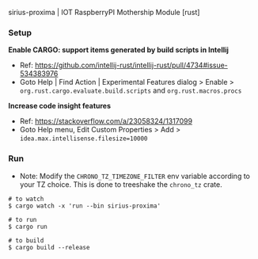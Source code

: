 sirius-proxima | IOT RaspberryPI Mothership Module [rust]

### Setup

**Enable CARGO: support items generated by build scripts in Intellij**

- Ref: https://github.com/intellij-rust/intellij-rust/pull/4734#issue-534383976
- Goto Help | Find Action | Experimental Features dialog > Enable > `org.rust.cargo.evaluate.build.scripts` and `org.rust.macros.procs`

**Increase code insight features**

- Ref: https://stackoverflow.com/a/23058324/1317099
- Goto Help menu, Edit Custom Properties > Add > `idea.max.intellisense.filesize=10000`

### Run

- Note: Modify the `CHRONO_TZ_TIMEZONE_FILTER` env variable according to your TZ choice. This is done to treeshake the `chrono_tz` crate.

```shell
# to watch
$ cargo watch -x 'run --bin sirius-proxima'

# to run 
$ cargo run

# to build 
$ cargo build --release

```
